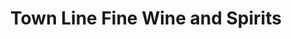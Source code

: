 ---
title: "Town Line Fine Wine and Spirits"
url: /east-greenwich/town-line-fine-wine-and-spirits/
shop: Spirituosen
---